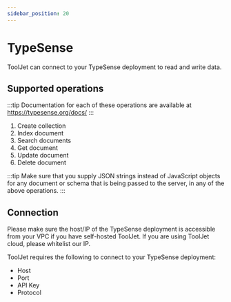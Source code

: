 ```yaml
---
sidebar_position: 20
---
```


# TypeSense
ToolJet can connect to your TypeSense deployment to read and write data.

## Supported operations

:::tip
Documentation for each of these operations are available at https://typesense.org/docs/
:::

1. Create collection
2. Index document
3. Search documents
4. Get document
5. Update document
6. Delete document

:::tip
Make sure that you supply JSON strings instead of JavaScript objects for any document or schema that is being passed to the server, in any of the above operations.
:::

## Connection 
Please make sure the host/IP of the TypeSense deployment is accessible from your VPC if you have self-hosted ToolJet. If you are using ToolJet cloud, please whitelist our IP.

ToolJet requires the following to connect to your TypeSense deployment: 
- Host
- Port
- API Key
- Protocol
